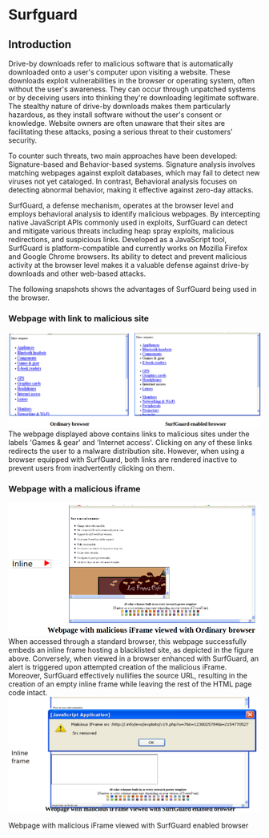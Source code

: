 # Surfguard

## Introduction
Drive-by downloads refer to malicious software that is automatically downloaded onto a user's computer upon visiting a website. These downloads exploit vulnerabilities in the browser or operating system, often without the user's awareness. They can occur through unpatched systems or by deceiving users into thinking they're downloading legitimate software. The stealthy nature of drive-by downloads makes them particularly hazardous, as they install software without the user's consent or knowledge. Website owners are often unaware that their sites are facilitating these attacks, posing a serious threat to their customers' security.

To counter such threats, two main approaches have been developed: Signature-based and Behavior-based systems. Signature analysis involves matching webpages against exploit databases, which may fail to detect new viruses not yet cataloged. In contrast, Behavioral analysis focuses on detecting abnormal behavior, making it effective against zero-day attacks. 

SurfGuard, a defense mechanism, operates at the browser level and employs behavioral analysis to identify malicious webpages. By intercepting native JavaScript APIs commonly used in exploits, SurfGuard can detect and mitigate various threats including heap spray exploits, malicious redirections, and suspicious links. Developed as a JavaScript tool, SurfGuard is platform-compatible and currently works on Mozilla Firefox and Google Chrome browsers. Its ability to detect and prevent malicious activity at the browser level makes it a valuable defense against drive-by downloads and other web-based attacks.

The following snapshots shows the advantages of SurfGuard being used in the browser.
### Webpage with link to malicious site
<img width = "700px" src='images/1.png'/>
The webpage displayed above contains links to malicious sites under the labels 'Games & gear' and 'Internet access'. Clicking on any of these links redirects the user to a malware distribution site. However, when using a browser equipped with SurfGuard, both links are rendered inactive to prevent users from inadvertently clicking on them.

### Webpage with a malicious iframe
<img width = "700px" src='images/2.png'/>
When accessed through a standard browser, this webpage successfully embeds an inline frame hosting a blacklisted site, as depicted in the figure above. Conversely, when viewed in a browser enhanced with SurfGuard, an alert is triggered upon attempted creation of the malicious iFrame. Moreover, SurfGuard effectively nullifies the source URL, resulting in the creation of an empty inline frame while leaving the rest of the HTML page code intact.
<img width = "700px" src='images/3.png'/>





Webpage with malicious iFrame viewed with SurfGuard enabled browser

